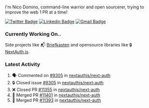 
I'm Nico Domino, command-line warrior and open sourcerer, trying to improve the web 1 PR at a time!

[![Twitter Badge](https://img.shields.io/badge/-@ndom91-1ca0f1?style=flat-square&labelColor=1ca0f1&logo=twitter&logoColor=white&link=https://twitter.com/ndom91)](https://twitter.com/ndom91) [![Linkedin Badge](https://img.shields.io/badge/-ndom91-blue?style=flat-square&logo=Linkedin&logoColor=white&link=https://www.linkedin.com/in/ndom91/)](https://www.linkedin.com/in/ndom91/) [![Gmail Badge](https://img.shields.io/badge/-yo@ndo.dev-c14438?style=flat-square&logo=mail.ru&logoColor=white&link=mailto:yo@ndo.dev)](mailto:yo@ndo.dev)

### Currently Working On..

Side projects like 📬 [Briefkasten](https://briefkastenhq.com) and opensource libraries like 🔒 [NextAuth.js](https://github.com/nextauthjs/next-auth).

<!--START_SECTION_PROFILE_VIEWS:readme-info-->
<!--END_SECTION_PROFILE_VIEWS:readme-info-->

<!--START_SECTION_DAILY_COMMIT:readme-info-->
<!--END_SECTION_DAILY_COMMIT:readme-info-->

<!--START_SECTION_WEEKLY_COMMIT:readme-info-->
<!--END_SECTION_WEEKLY_COMMIT:readme-info-->

### Latest Activity

<!--START_SECTION:activity-->
1. 🗣 Commented on [#9305](https://github.com/nextauthjs/next-auth/issues/9305#issuecomment-2241542640) in [nextauthjs/next-auth](https://github.com/nextauthjs/next-auth)
2. 🔒 Closed issue [#9305](https://github.com/nextauthjs/next-auth/issues/9305) in [nextauthjs/next-auth](https://github.com/nextauthjs/next-auth)
3. ❌ Closed PR [#11355](https://github.com/nextauthjs/next-auth/pull/11355) in [nextauthjs/next-auth](https://github.com/nextauthjs/next-auth)
4. 🎉 Merged PR [#11401](https://github.com/nextauthjs/next-auth/pull/11401) in [nextauthjs/next-auth](https://github.com/nextauthjs/next-auth)
5. 🎉 Merged PR [#11393](https://github.com/nextauthjs/next-auth/pull/11393) in [nextauthjs/next-auth](https://github.com/nextauthjs/next-auth)
<!--END_SECTION:activity-->
